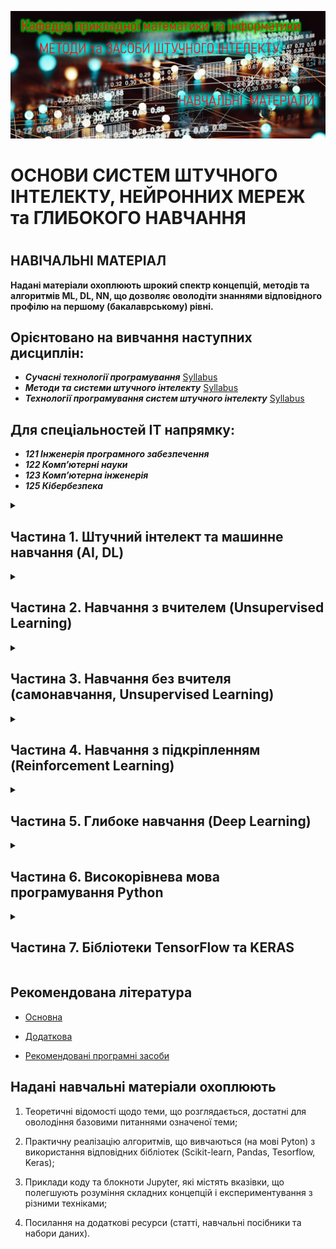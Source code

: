 

<p align="center">
<img src="/IMAGES/Titl_2_.jpg"></a>
</p>

<p align="center"><h1> ОСНОВИ СИСТЕМ ШТУЧНОГО ІНТЕЛЕКТУ, НЕЙРОННИХ МЕРЕЖ та ГЛИБОКОГО НАВЧАННЯ<h1></p>

<p align="center"><h2> НАВІЧАЛЬНІ МАТЕРІАЛ</h2></p>

**Надані матеріали охоплюють шрокий спектр концепцій, методів та алгоритмів ML, DL, NN, що дозволяє оволодіти знаннями відповідного профілю на першому (бакалаврському) рівні.**

<p align="center"><h2>Орієнтовано на вивчання наступних дисциплін:</h2></p>

- ***Сучасні технології програмування*** [Syllabus](/ADDONS/Syllabus_01_Prog_Tech.md)
- ***Методи та системи штучного інтелекту***  [Syllabus](/ADDONS/Syllabus_02_AI_ML.md)
- ***Технології програмування систем штучного інтелекту***  [Syllabus](/ADDONS/Syllabus_03_TF.md)

<p align="center"><h2>Для спеціальностей IT напрямку:</h2></p>

- ***121 Інженерія програмного забезпечення***
- ***122 Комп’ютерні науки***
- ***123 Комп’ютерна інженерія***
- ***125 Кібербезпека***

<details>

<summary> <h2>Частина 1. Штучний інтелект та машинне навчання (AI, DL) </h2> </summary>

[**Частина 1. Докладніше**](/Mod_01_/README_01.md)

| Лекція  | Тема                                                         | Код                | Посилання                                                    |
| ------- | ------------------------------------------------------------ | ------------------ | ------------------------------------------------------------ |
| **1.1** | [**Введення в штучний інтелект (AI).**](/Mod_01_/01_01_AI/Lec_01_01_git.pdf) Історичний огляд, персоналії. Огляд завдань у сфері штучного інтелекту |                    |                                                              |
| **1.2** | [**Машинне навчання (DL)**](/Mod_01_/01_02_ML/Lec_01_02_git.pdf): модель, навчання, інференс. Види машинного навчання |                    |                                                              |
| **1.3** | [**Датасет**](/Mod_01_/01_03_DS/Lec_01_03_git.pdf). Поняття датасету. Організація датасету для машинного навчання. Генерація типових датасетів за допомогою Scikit-Learn | [IRIS]() [Blobs]() | [SciKit](https://scikit-learn.org/stable/datasets.html) [TensorFlow](https://www.tensorflow.org/datasets/catalog/overview#all_datasets) |



</details>

<details>

<summary> <h2>Частина 2. Навчання з вчителем (Unsupervised Learning) </h2> </summary>

| Лекція |Тема | Код | Посилання|
| -------|------ | ------ | ------ |
|**2.1**|**Регресія. Загальне визначення  задачі регресії. Типові постановки задачі регресії**| | |
|**2.2**|**Оцінка якості вирішення задачі регресії. Огляд методів вирішення задачі регресії**| | |
|**2.3**|**Приклад вирішення задачі лінійної регресії (Scikit-learn)**| | |
|**2.4**|**Приклад вирішення задачі поліноміальної регресії (Scikit-learn)**| | |
|**2.5**|**Класифікація. Загальне визначення задач класифікації. Типові постановки задачі класифікації**| | |
|**2.6**|**Оцінка якості вирішення задачі класифікації. Огляд методів вирішення задачі класифікації**| | |
|**2.7**|**Метод  kNN. Приклад вирішення задачі класифікації за допомогою kNN (Scikit-learn)**| | |
|**2.8**|**Метод  SVM. Приклад вирішення задачі класифікації за допомогою SVM (Scikit-learn)**| | |

</details>

<details>

<summary> <h2>Частина 3. Навчання без вчителя (самонавчання, Unsupervised Learning) </h2> </summary>

| Лекція |Тема | Код | Посилання|
| -------|------ | ------ | ------ |
|**3.1**|**Кластеризація. Загальне визначення задач кластеризації. Типові варіанти постаноки задачі кластеризації**| | |
|**3.2**|**Оцінка якості вирішення задачі кластеризації. Огляд методів вирішення задачі кластеризації**| | |
|**3.3**|**Метод k-means. Приклад вирішення задачі кластеризації за допомогою k-means (Scikit-learn)**| | |
|**3.4**|**Метод DBSCAN. Приклад вирішення задачі кластеризації за допомогою DBSCAN (Scikit-learn)**| | |

</details>

<details>

<summary> <h2>Частина 4. Навчання з підкріпленням (Reinforcement Learning) </h2> </summary>

| Лекція |Тема | Код | Посилання|
| -------|------ | ------ | ------ |
|**4.1**|**Вступ до навчання з підкріпленням. Головні концепції. Агенти.**| | |
|**4.2**|**Метод Монте-Карло. Приклад використання методу Монте-Карло для вирішення задачі теорії ігор (Python)**| | |

</details>

<details>

<summary> <h2>Частина 5. Глибоке навчання (Deep Learning) </h2> </summary>

| Лекція |Тема | Код | Посилання|
| -------|------ | ------ | ------ |
|**5.1**|**Загальні відомості щодо нервової системи живих організмів. Природний нейрон. Синоптичний зв'язок нейронів. Правило Хебба. Штучний нейрон. Функція активації**| | |
|**5.2**|**Нейронні мережі. Нейронна мережа з одним прихованим шаром - персептрон.  Навчання персептрону. Приклад вирішення задачі класифікації за допомогою персептрону  (Python, Numpy)**| | |
|**5.3**|**Багатошаровий персептрон (MLP). Загальний підхід до навчання MLP. Пряме розповсюдження. Функція похибки. Зворотне розповсюдження.**| | |
|**5.4**|**Градієнтний метод зменшення похибки навчання. Автоматичне обчислення компонент градієнту. Основи оптимізації градієнтного спуску.**| | |
|**5.5**|**Основи побудови нейронних мереж з використанням модуля NumPy.**| | |
|**5.6**|**Вирішення задачі класифікації за допомогою MLP. Приклад класифікації рукописних цифр (датасет MNIST, Python, Numpy)**| | |
|**5.7**|**Сучасні системи штучного інтелекту, архітектури систем AI. Досягнення, перспективи, виклики.**| | |


</details>

<details>

<summary><h2>Частина 6. Високорівнева мова програмування Python</h2></summary>

[**Частина 6. Докладніше**](/Mod_06_/README_06.md)

| Лекція |Тема | Код | Посилання|
| -------|------ | ------ | ------ |
|**6.1**|**[Базові елементи високорівневої мови програмування.](/Mod_06_/06_01_/Lec_06_01_.pdf)**|[Приклад](/Mod_06_/06_01_/CODE_6_1/Lec_06_01_Exmpl.md) | |
|**6.2**|**[Загальні поняття колекції та складних структур даних.](/Mod_06_/06_02_/Lec_06_02_.pdf)**|[Приклад](/Mod_06_/06_02_/CODE_6_2/Lec_06_02_Exmpl.md) | |
|**6.3**|**[Файлові об’єкти. Визначення загальної структури програми.](/Mod_06_/06_03_/Lec_06_03_.pdf)**|[Приклад](/Mod_06_/06_03_/CODE_6_3/Lec_06_03_Exmpl.md) | |
|**6.4**|**[Функціональне програмування.](/Mod_06_/06_04_Lec_06_04_.pdf)**|[Приклад](/Mod_06_/06_01_/CODE_6_4/Lec_06_04_Exmpl.md) | |
|**6.5**|**[Інтерпретація скриптів. Модулі та типові пакети.](/Mod_06_/06_05_/Lec_06_05_.pdf)**|[Приклад](/Mod_06_/06_05_/CODE_6_5/Lec_06_05_Exmpl.md) | |
|**6.6**|**[Об’єктно-орієнтоване програмування. Проектування класів.](/Mod_06_/06_06_/Lec_06_06_.pdf)**|[Приклад](/Mod_06_/06_06_/CODE_6_6/Lec_06_06_Exmpl.md) | |
|**6.7**|**[Можливості перевантаження операторів. Визначення понять об’єктів ітерування, ітератора та генератора.](/Mod_06_/06_07_/Lec_06_07_.pdf)**|[Приклад](/Mod_06_/06_07_/CODE_6_7/Lec_06_07_Exmpl.md) | |
|**6.8**|**[Убудовані функції та вбудовані класи виняткових ситуацій.](/Mod_06_/06_08_/Lec_06_08_.pdf)**|[Приклад](/Mod_06_/06_08_/CODE_6_8/Lec_06_08_Exmpl.md) | |
|**6.9**|**[Базові бібліотечні модулі. Пакети для роботи зі штучним інтелектом.](/Mod_06_/06_09_/Lec_06_09_.pdf)**|[Приклад](/Mod_06_/06_09_/CODE_6_9/Lec_06_09_Exmpl.md) | |

</details>

<details>

<summary> <h2>Частина 7. Бібліотеки TensorFlow та KERAS  </h2> </summary>

| Лекція |Тема | Код | Посилання|
| -------|------ | ------ | ------ |
|**7.1**|**[TensorFlow. Архітектура. Тензорні  об'єкти](/Mod_07_/07_01_TF/Lec_07_01.pdf)  Створення тензорів. Індексація тензорів.**|[Приклад 1](/Mod_07_/07_01_TF/CODE_7_1_1/lec_07_01_Exmpl_1.md) | |
|**7.2**|**TensorFlow. Базові операції із тензорами**| | |
|**7.3**|**TensorFlow. Поняття обчислювального графу. Використання графу для обчислень компонент градієнту під час зворотного поширення помилки. Типи обчислювальних графів, режими виконання. Створення "градієнтної стрічки"**| | |
|**7.4**|**TensorFlow. Загальна організація процесу навчання моделі. Мінімізація похибки навчання методом градієнтного спуску.**| | |
|**7.5**|**TensorFlow. Оптимізатори градієнтного спуску**| | |
|**7.6**|**Датасети. Ознаки, мітки. Пакети даних (batch). Тренувальний набір даних (training set). Валідаційний набір даних (validation set). Тестувальний набір даних (testing set)**| | |
|**7.7**|**TensorFlow. Вбудовані датасети та засоби TF доступу до даних.**| | |
|**7.8**|**Підготовка даних для використання в навчанні моделей. Типи даних. Кодування даних. Очищення даних. Оцінка якості даних**| | |
|**7.9**|**Вирішення задачі класифікації шляхом навчання моделі за алгоритмом kNN TensorFlow.**| | |
|**7.10**|**Вирішення задачі класифікації шляхом навчання моделі за алгоритмом SVM  TensorFlow**| | |
|**7.11**|**Вирішення задачі кластеризації шляхом самонавчання моделі за алгоритмом DBSCAN засобами TensorFlow**| | |
|**7.12**|**KERAS. Шари та моделі. Робота**| | |
|**7.13**|**Вирішення задачі бінарної класифікації шляхом навчання нейронної мережі класу багатошаровий персептрон (MLP) засобами TensorFlow/KERAS**| | |
|**7.14**|**Вирішення задачі багато класової класифікації шляхом навчання нейронної мережі класу багатошаровий персептрон (MLP) засобами TensorFlow/KERAS**| | |

</details>


<p align="center"><h2> Рекомендована література </h2></p>

- [Основна](ADDONS/Lit_Main.md)

- [Додаткова](ADDONS/Lit_Add.md)

- [Рекомендовані програмні засоби](ADDONS/Prog_Sys.md)


<p align="center"><h2> Надані навчальні матеріали охоплюють </h2></p>

1. Теоретичні відомості щодо теми, що розглядається, достатні для оволодіння базовими питаннями означеної теми;

2. Практичну реалізацію алгоритмів, що вивчаються (на мові Pyton) з використання відповідних бібліотек (Scikit-learn, Pandas, Tesorflow, Keras);

3. Приклади коду та блокноти Jupyter, які містять вказівки, що полегшують розуміння складних концепцій і експериментування з різними техніками;

4. Посилання на додаткові ресурси (статті, навчальні посібники та набори даних).
